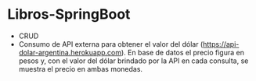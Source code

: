 # Libros-SpringBoot
- CRUD
- Consumo de API externa para obtener el valor del dólar (https://api-dolar-argentina.herokuapp.com). En base de datos el precio figura en pesos y, con el valor del dólar brindado por la API en cada consulta, se muestra el precio en ambas monedas.
